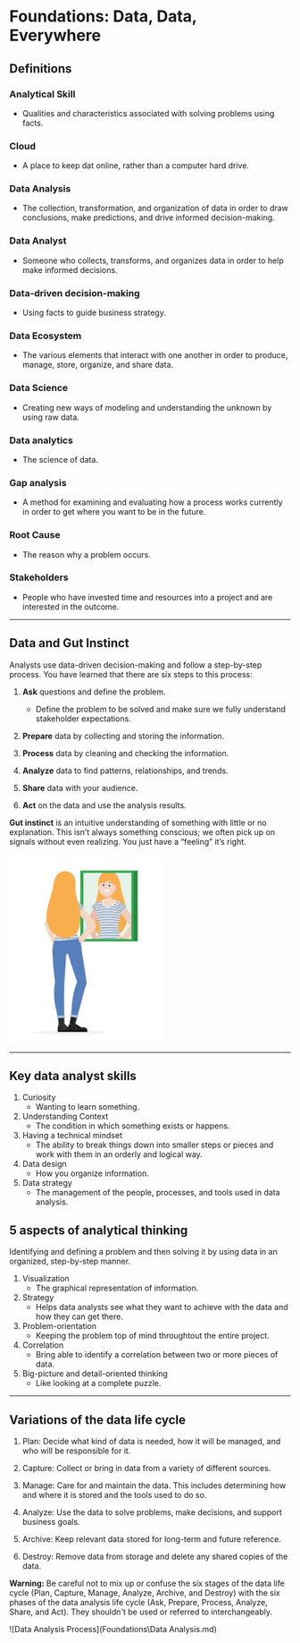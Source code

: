 # Foundations: Data, Data, Everywhere

## Definitions

### Analytical Skill
- Qualities and characteristics associated with solving problems using facts.  
### Cloud
- A place to keep dat online, rather than a computer hard drive.  
### Data Analysis
- The collection, transformation, and organization of data in order to draw conclusions, make predictions, and drive informed decision-making.  

### Data Analyst
- Someone who collects, transforms, and organizes data in order to help make informed decisions.  
### Data-driven decision-making
- Using facts to guide business strategy.

### Data Ecosystem
- The various elements that interact with one another in order to produce, manage, store, organize, and share data.  

### Data Science
- Creating new ways of modeling and understanding the unknown by using raw data.  

### Data analytics
- The science of data.  

### Gap analysis
- A method for examining and evaluating how a process works currently in order to get where you want to be in the future.
### Root Cause
- The reason why a problem occurs.  
### Stakeholders
- People who have invested time and resources into a project and are interested in the outcome.  
<hr>

## Data and Gut Instinct

Analysts use data-driven decision-making and follow a step-by-step process. You have learned that there are six steps to this process:

1. **Ask** questions and define the problem.
   - Define the problem to be solved and make sure we fully understand stakeholder expectations.

2. **Prepare** data by collecting and storing the information.

3. **Process** data by cleaning and checking the information.

4. **Analyze** data to find patterns, relationships, and trends.

5. **Share** data with your audience.

6. **Act** on the data and use the analysis results.

**Gut instinct** is an intuitive understanding of something with little or no explanation. This isn’t always something conscious; we often pick up on signals without even realizing. You just have a “feeling” it’s right.  

![Image of a person standing in front of a mirror, smiling at their reflection](https://github.com/chasinggreg/Google-Data-Analytics/blob/master/Foundations/woman_mirror.png)
<hr>

## Key data analyst skills
1. Curiosity  
   - Wanting to learn something.
2. Understanding Context  
   - The condition in which something exists or happens.
3. Having a technical mindset  
   - The ability to break things down into smaller steps or pieces and work with them in an orderly and logical way.
4. Data design  
   - How you organize information.
5. Data strategy  
   -  The management of the people, processes, and tools used in data analysis.

## 5 aspects of analytical thinking
Identifying and defining a problem and then solving it by using data in an organized, step-by-step manner.  

1. Visualization
   - The graphical representation of information.
2. Strategy
   - Helps data analysts see what they want to achieve with the data and how they can get there.
3. Problem-orientation
   - Keeping the problem top of mind throughtout the entire project.
4. Correlation
   - Bring able to identify a correlation between two or more pieces of data.
5. Big-picture and detail-oriented thinking
   - Like looking at a complete puzzle.

<hr>  

## Variations of the data life cycle

1. Plan: Decide what kind of data is needed, how it will be managed, and who will be responsible for it.

2. Capture: Collect or bring in data from a variety of different sources.

3. Manage: Care for and maintain the data. This includes determining how and where it is stored and the tools used to do so.

4. Analyze: Use the data to solve problems, make decisions, and support business goals.

5. Archive: Keep relevant data stored for long-term and future reference.

6. Destroy: Remove data from storage and delete any shared copies of the data.

**Warning:** Be careful not to mix up or confuse the six stages of the data life cycle (Plan, Capture, Manage, Analyze, Archive, and Destroy) with the six phases of the data analysis life cycle (Ask, Prepare, Process, Analyze, Share, and Act). They shouldn't be used or referred to interchangeably.  

![Data Analysis Process](Foundations\Data Analysis.md)